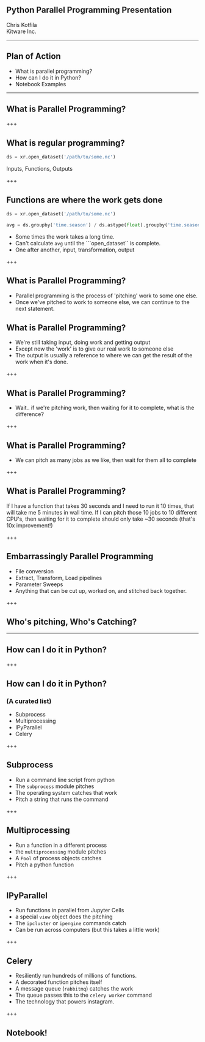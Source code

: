 ## Python Parallel Programming Presentation

Chris Kotfila
<br>
Kitware Inc.
<br>

---
## Plan of Action
+ What is parallel programming?
+ How can I do it in Python?
+ Notebook Examples

---

## What is Parallel Programming?

+++

## What is regular programming?

```python
ds = xr.open_dataset('/path/to/some.nc')
```
Inputs, Functions, Outputs

+++ 

## Functions are where the work gets done

```python
ds = xr.open_dataset('/path/to/some.nc')

avg = ds.groupby('time.season') / ds.astype(float).groupby('time.season').sum()
```
+ Some times the work takes a long time.
+ Can't calculate ```avg``` until the ```open_dataset`` is complete.
+ One after another, input, transformation, output

+++

## What is Parallel Programming?

+ Parallel programming is the process of 'pitching' work to some one else.
+ Once we've pitched to work to someone else,  we can continue to the next statement.

## What is Parallel Programming?

+ We're still taking input, doing work and getting output
+ Except now the 'work' is to give our real work to someone else
+ The output is usually a reference to where we can get the result of the work when it's done.

+++

## What is Parallel Programming?

+ Wait.. if we're pitching work, then waiting for it to complete,  what is the difference?

+++ 

## What is Parallel Programming?

+ We can pitch as many jobs as we like, then wait for them all to complete

+++

## What is Parallel Programming?

If I have a function that takes 30 seconds and I need to run it 10 times, that will take me 5 minutes in wall time.  If I can pitch those 10 jobs to 10 different CPU's, then waiting for it to complete should only take ~30 seconds (that's 10x improvement!)

+++ 

## Embarrassingly Parallel Programming

+ File conversion
+ Extract, Transform, Load pipelines
+ Parameter Sweeps 
+ Anything that can be cut up, worked on, and stitched back together. 


+++
## Who's pitching, Who's Catching?


---

## How can I do it in Python?

+++

## How can I do it in Python?
### (A curated list)
+ Subprocess
+ Multiprocessing
+ IPyParallel
+ Celery

+++

## Subprocess
+ Run a command line script from python
+ The ```subprocess``` module pitches
+ The operating system catches that work
+ Pitch a string that runs the command

+++

## Multiprocessing
+ Run a function in a different process
+ the ```multiprocessing``` module pitches
+ A ```Pool``` of process objects catches
+ Pitch a python function

+++

## IPyParallel
+ Run functions in parallel from Jupyter Cells
+ a special ```view``` object does the pitching
+ The ```ipcluster``` or ```ipengine``` commands catch
+ Can be run across computers (but this takes a little work)


+++

## Celery
+ Resiliently run hundreds of millions of functions.
+ A decorated function pitches itself
+ A message queue (```rabbitmq```) catches the work
+ The queue passes this to the ```celery worker``` command
+ The technology that powers instagram. 

+++

## Notebook!

